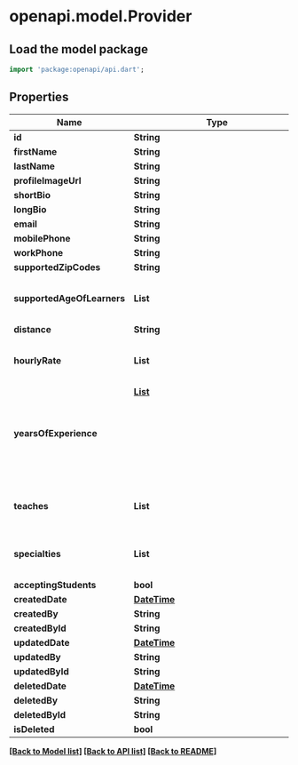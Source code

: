# openapi.model.Provider

## Load the model package
```dart
import 'package:openapi/api.dart';
```

## Properties
Name | Type | Description | Notes
------------ | ------------- | ------------- | -------------
**id** | **String** |  | 
**firstName** | **String** |  | [optional] 
**lastName** | **String** |  | [optional] 
**profileImageUrl** | **String** |  | [optional] 
**shortBio** | **String** |  | [optional] 
**longBio** | **String** |  | [optional] 
**email** | **String** |  | [optional] 
**mobilePhone** | **String** |  | [optional] 
**workPhone** | **String** |  | [optional] 
**supportedZipCodes** | **String** |  | [optional] 
**supportedAgeOfLearners** | **List<String>** |  | [optional] [default to const []]
**distance** | **String** |  | [optional] 
**hourlyRate** | **List<num>** |  | [optional] [default to const []]
**yearsOfExperience** | [**List<Object>**](Object.md) |  | [optional] [default to const []]
**teaches** | **List<String>** |  | [optional] [default to const []]
**specialties** | **List<String>** |  | [optional] [default to const []]
**acceptingStudents** | **bool** |  | [optional] 
**createdDate** | [**DateTime**](DateTime.md) |  | [optional] 
**createdBy** | **String** |  | [optional] 
**createdById** | **String** |  | [optional] 
**updatedDate** | [**DateTime**](DateTime.md) |  | [optional] 
**updatedBy** | **String** |  | [optional] 
**updatedById** | **String** |  | [optional] 
**deletedDate** | [**DateTime**](DateTime.md) |  | [optional] 
**deletedBy** | **String** |  | [optional] 
**deletedById** | **String** |  | [optional] 
**isDeleted** | **bool** |  | [optional] 

[[Back to Model list]](../README.md#documentation-for-models) [[Back to API list]](../README.md#documentation-for-api-endpoints) [[Back to README]](../README.md)


